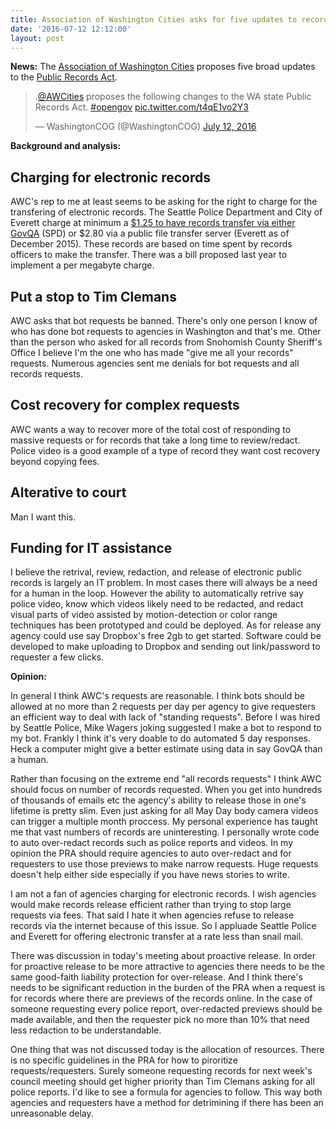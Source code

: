 ```yaml
---
title: Association of Washington Cities asks for five updates to records act
date: '2016-07-12 12:12:00'
layout: post
---
```

**News:** The [Association of Washington Cities](https://www.awcnet.org) proposes five broad updates to the [Public Records Act](http://apps.leg.wa.gov/rcw/default.aspx?cite=42.56&full=true).

<blockquote class="twitter-tweet" data-lang="en"><p lang="en" dir="ltr">.<a href="https://twitter.com/AWCities">@AWCities</a> proposes the following changes to the WA state Public Records Act. <a href="https://twitter.com/hashtag/opengov?src=hash">#opengov</a> <a href="https://t.co/t4qE1vo2Y3">pic.twitter.com/t4qE1vo2Y3</a></p>&mdash; WashingtonCOG (@WashingtonCOG) <a href="https://twitter.com/WashingtonCOG/status/752938177342562304">July 12, 2016</a></blockquote>
<script async src="//platform.twitter.com/widgets.js" charset="utf-8"></script>

**Background and analysis:**

## Charging for electronic records

AWC's rep to me at least seems to be asking for the right to charge for the transfering of electronic records. The Seattle Police Department and City of Everett charge at minimum a [$1.25 to have records transfer via either GovQA](http://www.seattle.gov/seattle-police-department/records-request-center/fee-schedule) (SPD) or $2.80 via a public file transfer server (Everett as of December 2015). These records are based on time spent by records officers to make the transfer. There was a bill proposed last year to implement a per megabyte charge.

## Put a stop to Tim Clemans

AWC asks that bot requests be banned. There's only one person I know of who has done bot requests to agencies in Washington and that's me. Other than the person who asked for all records from Snohomish County Sheriff's Office I believe I'm the one who has made "give me all your records" requests. Numerous agencies sent me denials for bot requests and all records requests.

## Cost recovery for complex requests

AWC wants a way to recover more of the total cost of responding to massive requests or for records that take a long time to review/redact. Police video is a good example of a type of record they want cost recovery beyond copying fees.

## Alterative to court

Man I want this. 

## Funding for IT assistance

I believe the retrival, review, redaction, and release of electronic public records is largely an IT problem. In most cases there will always be a need for a human in the loop. However the ability to automatically retrive say police video, know which videos likely need to be redacted, and redact visual parts of video assisted by motion-detection or color range techniques has been prototyped and could be deployed. As for release any agency could use say Dropbox's free 2gb to get started. Software could be developed to make uploading to Dropbox and sending out link/password to requester a few clicks.

**Opinion:**

In general I think AWC's requests are reasonable. I think bots should be allowed at no more than 2 requests per day per agency to give requesters an efficient way to deal with lack of "standing requests". Before I was hired by Seattle Police, Mike Wagers joking suggested I make a bot to respond to my bot. Frankly I think it's very doable to do automated 5 day responses. Heck a computer might give a better estimate using data in say GovQA than a human. 

Rather than focusing on the extreme end "all records requests" I think AWC should focus on number of records requested. When you get into hundreds of thousands of emails etc the agency's ability to release those in one's lifetime is pretty slim. Even just asking for all May Day body camera videos can trigger a multiple month proccess. My personal experience has taught me that vast numbers of records are uninteresting. I personally wrote code to auto over-redact records such as police reports and videos. In my opinion the PRA should require agencies to auto over-redact and for requesters to use those previews to make narrow requests. Huge requests doesn't help either side especially if you have news stories to write.

I am not a fan of agencies charging for electronic records. I wish agencies would make records release efficient rather than trying to stop large requests via fees. That said I hate it when agencies refuse to release records via the internet because of this issue. So I appluade Seattle Police and Everett for offering electronic transfer at a rate less than snail mail.

There was discussion in today's meeting about proactive release. In order for proactive release to be more attractive to agencies there needs to be the same good-faith liability protection for over-release. And I think there's needs to be significant reduction in the burden of the PRA when a request is for records where there are previews of the records online. In the case of someone requesting every police report, over-redacted previews should be made available, and then the requester pick no more than 10% that need less redaction to be understandable.

One thing that was not discussed today is the allocation of resources. There is no specific guidelines in the PRA for how to piroritize requests/requesters. Surely someone requesting records for next week's council meeting should get higher priority than Tim Clemans asking for all police reports. I'd like to see a formula for agencies to follow. This way both agencies and requesters have a method for detrimining if there has been an unreasonable delay.